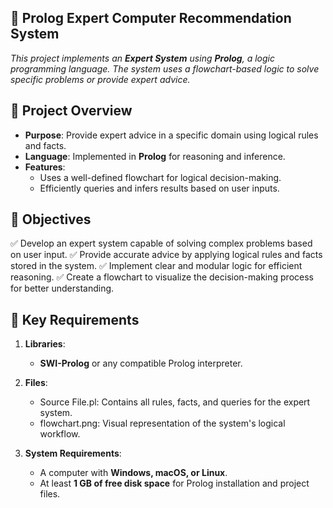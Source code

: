 ## 🤖 Prolog Expert Computer Recommendation System 
*This project implements an **Expert System** using **Prolog**, a logic programming language. The system uses a flowchart-based logic to solve specific problems or provide expert advice.*

## 📜 Project Overview 
- **Purpose**: Provide expert advice in a specific domain using logical rules and facts.
- **Language**: Implemented in **Prolog** for reasoning and inference.
- **Features**:
  - Uses a well-defined flowchart for logical decision-making.
  - Efficiently queries and infers results based on user inputs.

## 🎯 Objectives

✅ Develop an expert system capable of solving complex problems based on user input.
✅ Provide accurate advice by applying logical rules and facts stored in the system.
✅ Implement clear and modular logic for efficient reasoning.
✅ Create a flowchart to visualize the decision-making process for better understanding.

## 📍 Key Requirements
1. **Libraries**:
   - **SWI-Prolog** or any compatible Prolog interpreter.

2. **Files**:
   - Source File.pl: Contains all rules, facts, and queries for the expert system.
   - flowchart.png: Visual representation of the system's logical workflow.

3. **System Requirements**:
   - A computer with **Windows, macOS, or Linux**.
   - At least **1 GB of free disk space** for Prolog installation and project files.
